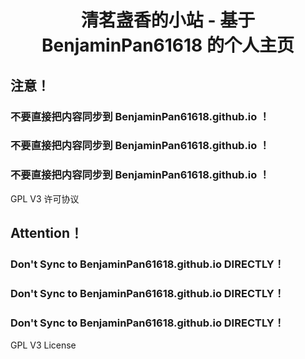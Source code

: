 # <center>清茗盏香的小站 - 基于 BenjaminPan61618 的个人主页 </center>
## 注意！
### 不要直接把内容同步到 BenjaminPan61618.github.io ！
### 不要直接把内容同步到 BenjaminPan61618.github.io ！
### 不要直接把内容同步到 BenjaminPan61618.github.io ！


GPL V3 许可协议

## Attention！
### Don't Sync to BenjaminPan61618.github.io DIRECTLY！
### Don't Sync to BenjaminPan61618.github.io DIRECTLY！
### Don't Sync to BenjaminPan61618.github.io DIRECTLY！


GPL V3 License
